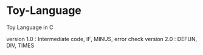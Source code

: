 # Toy-Language
Toy Language in C

version 1.0 : Intermediate code, IF, MINUS, error check
version 2.0 : DEFUN, DIV, TIMES
